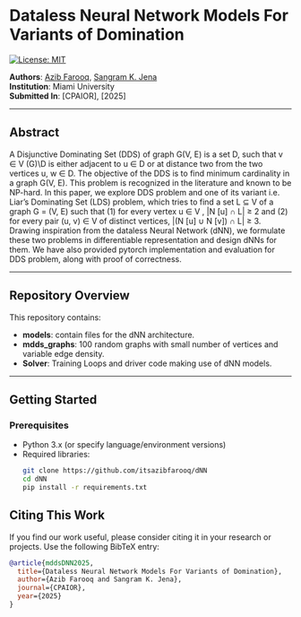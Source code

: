 # **Dataless Neural Network Models For Variants of Domination**

[![License: MIT](https://img.shields.io/badge/License-MIT-green.svg)](LICENSE)

**Authors**: [Azib Farooq](https://github.com/itsazibfarooq), [Sangram K. Jena](https://sites.google.com/view/sangramkishorjena/home)  
**Institution**: Miami University  
**Submitted In**: [CPAIOR], [2025]

---

## **Abstract**
A Disjunctive Dominating Set (DDS) of graph G(V, E) is a set D,
such that v ∈ V (G)\D is either adjacent to u ∈ D or at distance two from the
two vertices u, w ∈ D. The objective of the DDS is to find minimum cardinality
in a graph G(V, E). This problem is recognized in the literature and known to
be NP-hard. In this paper, we explore DDS problem and one of its variant
i.e. Liar’s Dominating Set (LDS) problem, which tries to find a set L ⊆ V of a
graph G = (V, E) such that (1) for every vertex u ∈ V , |N [u] ∩ L| ≥ 2 and (2)
for every pair (u, v) ∈ V of distinct vertices, |(N [u] ∪ N [v]) ∩ L| ≥ 3. Drawing
inspiration from the dataless Neural Network (dNN), we formulate these two
problems in differentiable representation and design dNNs for them. We have
also provided pytorch implementation and evaluation for DDS problem, along
with proof of correctness.

---

## **Repository Overview**

This repository contains:  
- **models**: contain files for the dNN architecture.  
- **mdds_graphs**: 100 random graphs with small number of vertices and variable edge density.  
- **Solver**: Training Loops and driver code making use of dNN models.  

---

## **Getting Started**

### **Prerequisites**
- Python 3.x (or specify language/environment versions)
- Required libraries:  
  ```bash
  git clone https://github.com/itsazibfarooq/dNN
  cd dNN
  pip install -r requirements.txt
  ```


## **Citing This Work**

If you find our work useful, please consider citing it in your research or projects. Use the following BibTeX entry:

```bibtex
@article{mddsDNN2025,
  title={Dataless Neural Network Models For Variants of Domination},
  author={Azib Farooq and Sangram K. Jena},
  journal={CPAIOR},
  year={2025}
}
